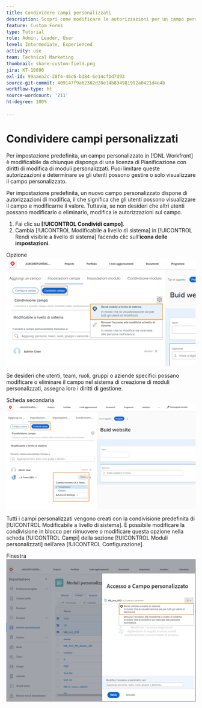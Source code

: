 ```yaml
---
title: Condividere campi personalizzati
description: Scopri come modificare le autorizzazioni per un campo personalizzato per determinare se gli utenti possono gestire o solo visualizzare il campo personalizzato.
feature: Custom Forms
type: Tutorial
role: Admin, Leader, User
level: Intermediate, Experienced
activity: use
team: Technical Marketing
thumbnail: share-custom-field.png
jira: KT-10090
exl-id: 99aaea2c-28f4-46c6-b384-6e14cfbd7d93
source-git-commit: 409147f9a62302d28e14b834981992a0421d4e4b
workflow-type: ht
source-wordcount: '211'
ht-degree: 100%

---
```


# Condividere campi personalizzati

Per impostazione predefinita, un campo personalizzato in [!DNL Workfront] è modificabile da chiunque disponga di una licenza di Pianificazione con diritti di modifica di moduli personalizzati. Puoi limitare queste autorizzazioni e determinare se gli utenti possono gestire o solo visualizzare il campo personalizzato.

Per impostazione predefinita, un nuovo campo personalizzato dispone di autorizzazioni di modifica, il che significa che gli utenti possono visualizzare il campo e modificarne il valore. Tuttavia, se non desideri che altri utenti possano modificarlo o eliminarlo, modifica le autorizzazioni sul campo.

1. Fai clic su **[!UICONTROL Condividi campo]**.
1. Cambia [!UICONTROL Modificabile a livello di sistema] in [!UICONTROL Rendi visibile a livello di sistema] facendo clic sull’**icona delle impostazioni**.

Opzione![[!UICONTROL Rendi visibile a livello di sistema] nella scheda secondaria [!UICONTROL Condividi campo]](assets/custom-forms-field-sharing-1.png)

Se desideri che utenti, team, ruoli, gruppi o aziende specifici possano modificare o eliminare il campo nel sistema di creazione di moduli personalizzati, assegna loro i diritti di gestione.

Scheda secondaria![[!UICONTROL Condividi campo] nella scheda [!UICONTROL Impostazioni campo] nel sistema di creazione di moduli personalizzati](assets/custom-forms-field-sharing-2.png)

Tutti i campi personalizzati vengono creati con la condivisione predefinita di [!UICONTROL Modificabile a livello di sistema]. È possibile modificare la condivisione in blocco per rimuovere o modificare questa opzione nella scheda [!UICONTROL Campi] della sezione [!UICONTROL Moduli personalizzati] nell’area [!UICONTROL Configurazione].

Finestra ![[!UICONTROL Accesso al campo personalizzato]](assets/custom-forms-field-sharing-3.png)
